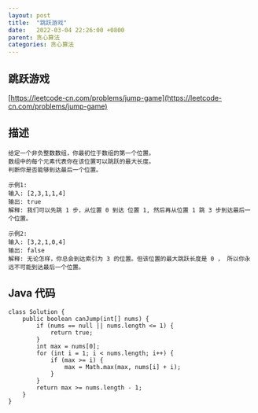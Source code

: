 ```yaml
---
layout: post
title:  "跳跃游戏"
date:   2022-03-04 22:26:00 +0800
parent: 贪心算法
categories: 贪心算法
---
```


## 跳跃游戏
[https://leetcode-cn.com/problems/jump-game](https://leetcode-cn.com/problems/jump-game)

## 描述
```
给定一个非负整数数组，你最初位于数组的第一个位置。
数组中的每个元素代表你在该位置可以跳跃的最大长度。
判断你是否能够到达最后一个位置。

示例1:
输入: [2,3,1,1,4]
输出: true
解释: 我们可以先跳 1 步，从位置 0 到达 位置 1, 然后再从位置 1 跳 3 步到达最后一个位置。

示例2:
输入: [3,2,1,0,4]
输出: false
解释: 无论怎样，你总会到达索引为 3 的位置。但该位置的最大跳跃长度是 0 ， 所以你永远不可能到达最后一个位置。
```
## Java 代码
```
class Solution {
    public boolean canJump(int[] nums) {
        if (nums == null || nums.length <= 1) {
            return true;
        }
        int max = nums[0];
        for (int i = 1; i < nums.length; i++) {
            if (max >= i) {
                max = Math.max(max, nums[i] + i);
            }
        }
        return max >= nums.length - 1;
    }
}
```
